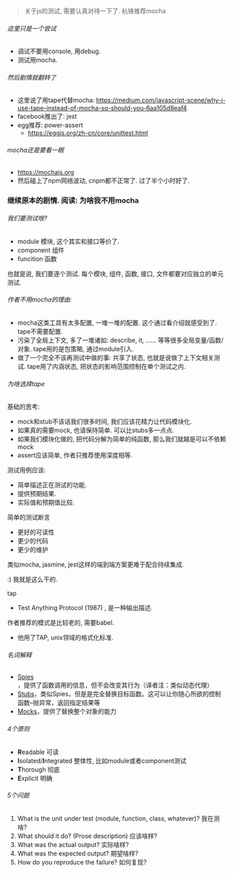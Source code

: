 > 关于js的测试, 需要认真对待一下了. 杭锋推荐mocha



###### 这里只是一个尝试

- 调试不要用console, 用debug.
- 测试用mocha.

###### 然后剧情就翻转了

- 这里说了用tape代替mocha: <https://medium.com/javascript-scene/why-i-use-tape-instead-of-mocha-so-should-you-6aa105d8eaf4>
- facebook推出了: jest
- egg推荐: power-assert
  - https://eggjs.org/zh-cn/core/unittest.html

###### mocha还是要看一眼

- https://mochajs.org
- 然后碰上了npm网络波动, cnpm都不正常了. 过了半个小时好了. 

### 继续原本的剧情. 阅读: 为啥我不用mocha

###### 我们要测试啥?

- module 模块, 这个其实和接口等价了.
- component 组件
- funcition 函数

也就是说, 我们要逐个测试. 每个模块, 组件, 函数, 接口, 文件都要对应独立的单元测试.

###### 作者不用mocha的理由:

- mocha这类工具有太多配置, 一堆一堆的配置. 这个通过看介绍就感受到了. tape不需要配置.
- 污染了全局上下文, 多了一堆诸如: describe, it, …… 等等很多全局变量/函数/对象. tape用的是包策略, 通过module引入.
- 做了一个完全不该再测试中做的事: 共享了状态, 也就是说做了上下文相关测试. tape用了内涵状态, 把状态的影响范围控制在单个测试之内.

###### 为啥选择tape

基础的思考:

- mock和stub不该话我们很多时间, 我们应该花精力让代码模块化.
- 如果真的需要mock, 也请保持简单. 可以比stubs多一点点.
- 如果我们模块化做的, 把代码分解为简单的纯函数, 那么我们就越是可以不依赖mock
- assert应该简单, 作者只推荐使用深度相等.

测试用例应该: 

- 简单描述正在测试的功能.
- 提供预期结果.
- 实际值和预期值比较.

简单的测试断言

- 更好的可读性
- 更少的代码
- 更少的维护

类似mocha, jasmine, jest这样的端到端方案更难于配合持续集成.

:) 我就是这么干的.

tap

- Test Anything Protocol (1987)  , 是一种输出描述. 

作者推荐的模式是比较老的, 需要babel.

- 他用了TAP, unix领域的格式化标准.



###### 名词解释

- [Spies](http://sinonjs.org/docs/#spies)，提供了函数调用的信息，但不会改变其行为（译者注：类似动态代理）
- [Stubs](http://sinonjs.org/docs/#stubs)，类似Spies，但是是完全替换目标函数。这可以让你随心所欲的控制函数–抛异常，返回指定结果等
- [Mocks](http://sinonjs.org/docs/#mocks)，提供了替换整个对象的能力



###### 4个原则

- **R**eadable   可读
- **I**solated/**I**ntegrated   整体性, 比如module或者component测试
- **T**horough   彻底
- **E**xplicit   明确

###### 5个问题

1. What is the unit under test (module, function, class, whatever)? 我在测啥?
2. What should it do? (Prose description)   应该啥样?
3. What was the actual output?  实际啥样?
4. What was the expected output? 期望啥样? 
5. How do you reproduce the failure? 如何复现?

